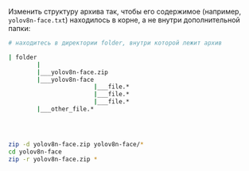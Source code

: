 
Изменить структуру архива так, чтобы его содержимое (например, `yolov8n-face.txt`) находилось в корне, а не внутри дополнительной папки:

```bash
# находитесь в директории folder, внутри которой лежит архив

| folder
		|
		|___yolov8n-face.zip
		|___yolov8n-face
						|___file.*
						|___file.*
						|___file.*
		|___other_file.*




zip -d yolov8n-face.zip yolov8n-face/*
cd yolov8n-face
zip -r yolov8n-face.zip *

```

